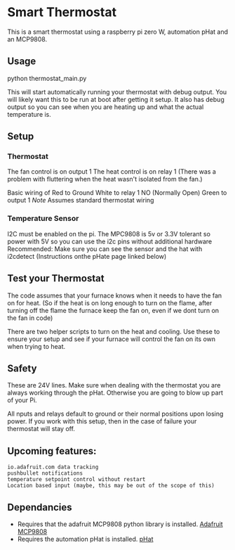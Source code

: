 Smart Thermostat
====================================

This is a smart thermostat using a raspberry pi zero W, automation pHat and an MCP9808.

## Usage
python thermostat_main.py

This will start automatically running your thermostat with debug output. You will likely want this to be run at boot after getting it setup. It also has debug output so you can see when you are heating up and what the actual temperature is.

## Setup
### Thermostat
The fan control is on output 1
The heat control is on relay 1
(There was a problem with fluttering when the heat wasn't isolated from the fan.)

Basic wiring of Red to Ground
White to relay 1 NO (Normally Open)
Green to output 1
*Note* Assumes standard thermostat wiring

### Temperature Sensor
I2C must be enabled on the pi.
The MPC9808 is 5v or 3.3V tolerant so power with 5V so you can use the i2c pins without additional hardware
Recommended: Make sure you can see the sensor and the hat with i2cdetect (Instructions onthe pHate page linked below)

## Test your Thermostat
The code assumes that your furnace knows when it needs to have the fan on for heat. 
(So if the heat is on long enough to turn on the flame, after turning off the flame the furnace keep the fan on, even if we dont turn on the fan in code)

There are two helper scripts to turn on the heat and cooling. Use these to ensure your setup and see if your furnace will control the fan on its own when trying to heat.

## Safety

These are 24V lines. Make sure when dealing with the thermostat you are always working through the
pHat. Otherwise you are going to blow up part of your Pi.

All nputs and relays default to ground or their normal positions upon losing power. If you work with this setup, then in the case of failure your thermostat will stay off.

## Upcoming features:
	io.adafruit.com data tracking
	pushbullet notifications
	temperature setpoint control without restart
	Location based input (maybe, this may be out of the scope of this)

## Dependancies
* Requires that the adafruit MCP9808 python library is installed. [Adafruit MCP9808](https://github.com/adafruit/Adafruit_Python_MCP9808)
* Requires the automation pHat is installed. [pHat](https://github.com/pimoroni/automation-hat)

